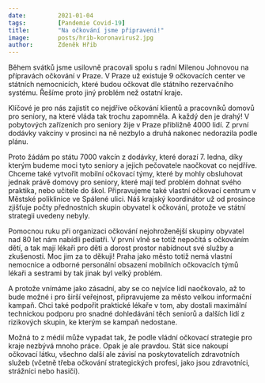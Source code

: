```yaml
---
date:         2021-01-04
tags:         [Pandemie Covid-19]
title:        "Na očkování jsme připraveni!"
image: 	      posts/hrib-koronavirus2.jpg
author:       Zdeněk Hřib
---
```


Během svátků jsme usilovně pracovali spolu s radní Milenou Johnovou na přípravách očkování v Praze. V Praze už existuje 9 očkovacích center ve státních nemocnicích, které budou očkovat dle státního rezervačního systému. Řešíme proto jiný problém než ostatní kraje. 

Klíčové je pro nás zajistit co nejdříve očkování klientů a pracovníků domovů pro seniory, na které vláda tak trochu zapomněla. A každý den je drahý! V pobytových zařízeních pro seniory žije v Praze přibližně 4000 lidí. Z první dodávky vakcíny v prosinci na ně nezbylo a druhá nakonec nedorazila podle plánu. 

Proto žádám po státu 7000 vakcín z dodávky, které dorazí 7. ledna, díky kterým budeme moci tyto seniory a jejich pečovatele naočkovat co nejdříve. Chceme také vytvořit mobilní očkovací týmy, které by mohly obsluhovat jednak právě domovy pro seniory, které mají teď problém dohnat svého praktika, nebo učitele do škol. Připravujeme také vlastní očkovací centrum v Městské poliklinice ve Spálené ulici. Náš krajský koordinátor už od prosince zjišťuje počty přednostních skupin obyvatel k očkování, protože ve státní strategii uvedeny nebyly.

Pomocnou ruku při organizaci očkování nejohroženější skupiny obyvatel nad 80 let nám nabídli pediatři. V první vlně se totiž nepočítá s očkováním dětí, a tak mají lékaři pro děti a dorost prostor nabídnout své služby a zkušenosti. Moc jim za to děkuji! Praha jako město totiž nemá vlastní nemocnice a odborné personální obsazení mobilních očkovacích týmů lékaři a sestrami by tak jinak byl velký problém.

A protože vnímáme jako zásadní, aby se co nejvíce lidí naočkovalo, až to bude možné i pro širší veřejnost, připravujeme za město velkou informační kampaň. Chci také podpořit praktické lékaře v tom, aby dostali maximální technickou podporu pro snadné dohledávání těch seniorů a dalších lidí z rizikových skupin, ke kterým se kampaň nedostane.

Možná to z médií může vypadat tak, že podle vládní očkovací strategie pro kraje nezbývá mnoho práce. Opak je ale pravdou. Stát sice nakoupí očkovací látku, všechno další ale závisí na poskytovatelích zdravotních služeb (včetně třeba očkování strategických profesí, jako jsou zdravotníci, strážníci nebo hasiči).

